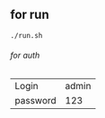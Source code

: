 ## for run
```
./run.sh
```

###### for auth
|  |  |
| ------ | ------ |
| Login | admin |
| password | 123 |